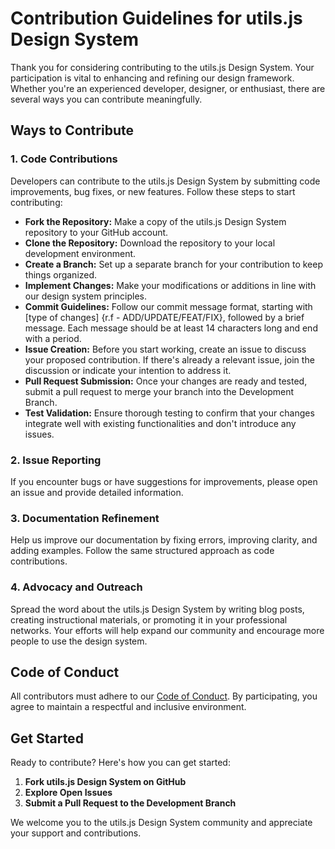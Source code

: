 # Contribution Guidelines for utils.js Design System

Thank you for considering contributing to the utils.js Design System. Your participation is vital to enhancing and refining our design framework. Whether you're an experienced developer, designer, or enthusiast, there are several ways you can contribute meaningfully.

## Ways to Contribute

### 1. Code Contributions

Developers can contribute to the utils.js Design System by submitting code improvements, bug fixes, or new features. Follow these steps to start contributing:

- **Fork the Repository:** Make a copy of the utils.js Design System repository to your GitHub account.
- **Clone the Repository:** Download the repository to your local development environment.
- **Create a Branch:** Set up a separate branch for your contribution to keep things organized.
- **Implement Changes:** Make your modifications or additions in line with our design system principles.
- **Commit Guidelines:** Follow our commit message format, starting with [type of changes] {r.f - ADD/UPDATE/FEAT/FIX}, followed by a brief message. Each message should be at least 14 characters long and end with a period.
- **Issue Creation:** Before you start working, create an issue to discuss your proposed contribution. If there's already a relevant issue, join the discussion or indicate your intention to address it.
- **Pull Request Submission:** Once your changes are ready and tested, submit a pull request to merge your branch into the Development Branch.
- **Test Validation:** Ensure thorough testing to confirm that your changes integrate well with existing functionalities and don't introduce any issues.

### 2. Issue Reporting

If you encounter bugs or have suggestions for improvements, please open an issue and provide detailed information.

### 3. Documentation Refinement

Help us improve our documentation by fixing errors, improving clarity, and adding examples. Follow the same structured approach as code contributions.

### 4. Advocacy and Outreach

Spread the word about the utils.js Design System by writing blog posts, creating instructional materials, or promoting it in your professional networks. Your efforts will help expand our community and encourage more people to use the design system.

## Code of Conduct

All contributors must adhere to our [Code of Conduct](https://github.com/Soab42/utilsjs/code_of_conduct.md). By participating, you agree to maintain a respectful and inclusive environment.

## Get Started

Ready to contribute? Here's how you can get started:

1.  **Fork utils.js Design System on GitHub**
2.  **Explore Open Issues**
3.  **Submit a Pull Request to the Development Branch**

We welcome you to the utils.js Design System community and appreciate your support and contributions.
